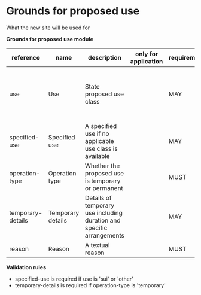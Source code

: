 # Grounds for proposed use

What the new site will be used for

**Grounds for proposed use module**

| reference | name | description | only for application | requirement | notes |
| --- | --- | --- | --- | --- | --- |
| use | Use | State proposed use class |  | MAY | Select from the **use-class** enum. an option needs to be "other" |
| specified-use | Specified use | A specified use if no applicable use class is available |  | MAY |  |
| operation-type | Operation type | Whether the proposed use is temporary or permanent |  | MUST | Select from the **operation-type** enum |
| temporary-details | Temporary details | Details of temporary use including duration and specific arrangements |  | MAY |  |
| reason | Reason | A textual reason |  | MUST |  |

**Validation rules**

- specified-use is required if use is 'sui' or 'other'
- temporary-details is required if operation-type is 'temporary'